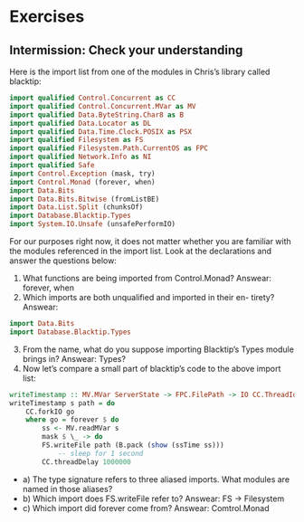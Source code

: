
# Exercises
## Intermission: Check your understanding

Here is the import list from one of the modules in Chris’s library
called blacktip:

```haskell
import qualified Control.Concurrent as CC
import qualified Control.Concurrent.MVar as MV
import qualified Data.ByteString.Char8 as B
import qualified Data.Locator as DL
import qualified Data.Time.Clock.POSIX as PSX
import qualified Filesystem as FS
import qualified Filesystem.Path.CurrentOS as FPC
import qualified Network.Info as NI
import qualified Safe
import Control.Exception (mask, try)
import Control.Monad (forever, when)
import Data.Bits
import Data.Bits.Bitwise (fromListBE)
import Data.List.Split (chunksOf)
import Database.Blacktip.Types
import System.IO.Unsafe (unsafePerformIO)

```

For our purposes right now, it does not matter whether you are
familiar with the modules referenced in the import list. Look at the
declarations and answer the questions below:

1. What functions are being imported from Control.Monad?
Answear:
forever, when
2. Which imports are both unqualified and imported in their en- tirety?
Answear:
```haskell
import Data.Bits
import Database.Blacktip.Types
```

3. From the name, what do you suppose importing Blacktip’s Types module brings in?
Answear: Types?
4. Now let’s compare a small part of blacktip’s code to the above import list:

```haskell
writeTimestamp :: MV.MVar ServerState -> FPC.FilePath -> IO CC.ThreadId
writeTimestamp s path = do
    CC.forkIO go
    where go = forever $ do
        ss <- MV.readMVar s
        mask $ \_ -> do
        FS.writeFile path (B.pack (show (ssTime ss)))
            -- sleep for 1 second
        CC.threadDelay 1000000
```

* a) The type signature refers to three aliased imports. What modules are named in those aliases?
* b) Which import does FS.writeFile refer to?
Answear:
FS -> Filesystem
* c) Which import did forever come from?
Answear:
Comtrol.Monad



